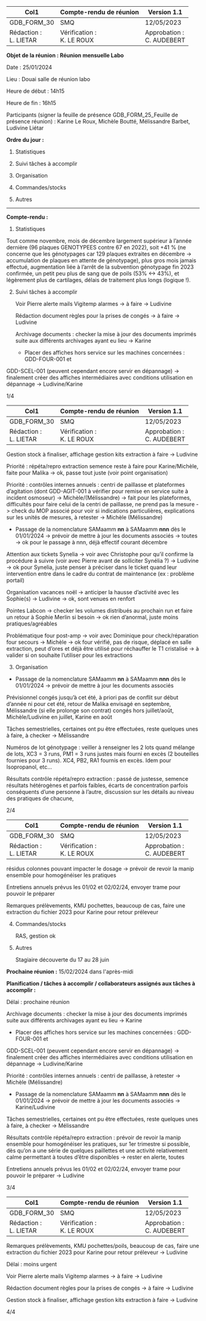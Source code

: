 |Col1|Compte-rendu de réunion|Version 1.1|
|---|---|---|
|GDB_FORM_30|SMQ|12/05/2023|
|Rédaction :<br>L. LIETAR|Vérification :<br>K. LE ROUX|Approbation :<br>C. AUDEBERT|


**Objet de la réunion : Réunion mensuelle Labo**

Date : 25/01/2024

Lieu : Douai salle de réunion labo

Heure de début : 14h15

Heure de fin : 16h15

Participants (signer la feuille de présence GDB_FORM_25_Feuille de présence réunion) :
Karine Le Roux, Michèle Boutté, Mélissandre Barbet, Ludivine Liétar

**Ordre du jour :**

1. Statistiques
2. Suivi tâches à accomplir
3. Organisation
4. Commandes/stocks

5. Autres

_________________________________________________________________________

**Compte-rendu :**

1. Statistiques

Tout comme novembre, mois de décembre largement supérieur à l’année dernière (96
plaques GENOTYPEES contre 67 en 2022), soit +41 % (ne concerne que les génotypages
car 129 plaques extraites en décembre -> accumulation de plaques en attente de
génotypage), plus gros mois jamais effectué, augmentation liée à l’arrêt de la subvention
génotypage fin 2023 confirmée, un petit peu plus de sang que de poils (53% <-> 43%), et
légèrement plus de cartilages, délais de traitement plus longs (logique !).

2. Suivi tâches à accomplir

   Voir Pierre alerte mails Vigitemp alarmes -> à faire -> Ludivine

   Rédaction document règles pour la prises de congés -> à faire -> Ludivine

   Archivage documents : checker la mise à jour des documents imprimés suite aux
différents archivages ayant eu lieu -> Karine

   - Placer des affiches hors service sur les machines concernées : GDD-FOUR-001 et

GDD-SCEL-001 (peuvent cependant encore servir en dépannage) -> finalement créer
des affiches intermédiaires avec conditions utilisation en dépannage ->
Ludivine/Karine

1/4

|Col1|Compte-rendu de réunion|Version 1.1|
|---|---|---|
|GDB_FORM_30|SMQ|12/05/2023|
|Rédaction :<br>L. LIETAR|Vérification :<br>K. LE ROUX|Approbation :<br>C. AUDEBERT|


Gestion stock à finaliser, affichage gestion kits extraction à faire -> Ludivine

Priorité : répéta/repro extraction semence reste à faire pour Karine/Michèle, faite pour
Malika -> ok, passe tout juste (voir point organisation)

Priorité : contrôles internes annuels : centri de paillasse et plateformes d’agitation (dont
GDD-AGIT-001 à vérifier pour remise en service suite à incident osmoseur) ->
Michèle/(Mélissandre) -> fait pour les plateformes, difficultés pour faire celui de la
centri de paillasse, ne prend pas la mesure -> check du MOP associé pour voir si
indications particulières, explications sur les unités de mesures, à retester -> Michèle
(Mélissandre)
- Passage de la nomenclature SAMaamm **nn** à SAMaamm **nnn** dès le 01/01/2024 ->
prévoir de mettre à jour les documents associés -> toutes -> ok pour le passage à nnn,
déjà effectif courant décembre

Attention aux tickets Synelia -> voir avec Christophe pour qu’il confirme la procédure
à suivre (voir avec Pierre avant de solliciter Synélia ?) -> Ludivine -> ok pour Synelia,
juste penser à préciser dans le ticket quand leur intervention entre dans le cadre du
contrat de maintenance (ex : problème portail)

Organisation vacances noël -> anticiper la hausse d’activité avec les Sophie(s) ->
Ludivine -> ok, sont venues en renfort

Pointes Labcon -> checker les volumes distribués au prochain run et faire un retour à
Sophie Merlin si besoin -> ok rien d’anormal, juste moins pratiques/agréables

Problématique four post-amp -> voir avec Dominique pour check/réparation four
secours -> Michèle -> ok four vérifié, pas de risque, déplacé en salle extraction, peut
d’ores et déjà être utilisé pour réchauffer le T1 cristalisé -> à valider si on souhaite
l’utiliser pour les extractions

3. Organisation

- Passage de la nomenclature SAMaamm **nn** à SAMaamm **nnn** dès le 01/01/2024 ->
prévoir de mettre à jour les documents associés

Prévisionnel congés jusqu’à cet été, à priori pas de conflit sur début d’année ni pour
cet été, retour de Malika envisagé en septembre, Mélissandre (si elle prolonge son
contrat) congés hors juillet/août, Michèle/Ludivine en juillet, Karine en août

Tâches semestrielles, certaines ont pu être effectuées, reste quelques unes à faire, à
checker -> Mélissandre

Numéros de lot génotypage : veiller à renseigner les 2 lots quand mélange de lots,
XC3 = 3 runs, PM1 = 3 runs justes mais fourni en excès (2 bouteilles fournies pour 3
runs). XC4, PB2, RA1 fournis en excès. Idem pour Isopropanol, etc...

Résultats contrôle répéta/repro extraction : passé de justesse, semence résultats
hétérogènes et parfois faibles, écarts de concentration parfois conséquents d’une
personne à l’autre, discussion sur les détails au niveau des pratiques de chacune,

2/4

|Col1|Compte-rendu de réunion|Version 1.1|
|---|---|---|
|GDB_FORM_30|SMQ|12/05/2023|
|Rédaction :<br>L. LIETAR|Vérification :<br>K. LE ROUX|Approbation :<br>C. AUDEBERT|


résidus colonnes pouvant impacter le dosage -> prévoir de revoir la manip ensemble
pour homogénéiser les pratiques

   Entretiens annuels prévus les 01/02 et 02/02/24, envoyer trame pour pouvoir le
préparer

   Remarques prélèvements, KMU pochettes, beaucoup de cas, faire une extraction du
fichier 2023 pour Karine pour retour préleveur

4. Commandes/stocks

   RAS, gestion ok

5. Autres

   Stagiaire découverte du 17 au 28 juin

**Prochaine réunion :** 15/02/2024 dans l'après-midi

**Planification / tâches à accomplir / collaborateurs assignés aux tâches à accomplir :**

Délai : prochaine réunion

   Archivage documents : checker la mise à jour des documents imprimés suite aux
différents archivages ayant eu lieu -> Karine

   - Placer des affiches hors service sur les machines concernées : GDD-FOUR-001 et

GDD-SCEL-001 (peuvent cependant encore servir en dépannage) -> finalement créer
des affiches intermédiaires avec conditions utilisation en dépannage ->
Ludivine/Karine

   Priorité : contrôles internes annuels : centri de paillasse, à retester -> Michèle
(Mélissandre)
   - Passage de la nomenclature SAMaamm **nn** à SAMaamm **nnn** dès le 01/01/2024 ->
prévoir de mettre à jour les documents associés -> Karine/Ludivine

   Tâches semestrielles, certaines ont pu être effectuées, reste quelques unes à faire, à
checker -> Mélissandre

   Résultats contrôle répéta/repro extraction : prévoir de revoir la manip ensemble pour
homogénéiser les pratiques, sur 1er trimestre si possible, dès qu’on a une série de
quelques paillettes et une activité relativement calme permettant à toutes d’être
disponibles -> rester en alerte, toutes

   Entretiens annuels prévus les 01/02 et 02/02/24, envoyer trame pour pouvoir le
préparer -> Ludivine

3/4

|Col1|Compte-rendu de réunion|Version 1.1|
|---|---|---|
|GDB_FORM_30|SMQ|12/05/2023|
|Rédaction :<br>L. LIETAR|Vérification :<br>K. LE ROUX|Approbation :<br>C. AUDEBERT|


   Remarques prélèvements, KMU pochettes/poils, beaucoup de cas, faire une
extraction du fichier 2023 pour Karine pour retour préleveur -> Ludivine

Délai : moins urgent

   Voir Pierre alerte mails Vigitemp alarmes -> à faire -> Ludivine

   Rédaction document règles pour la prises de congés -> à faire -> Ludivine

   Gestion stock à finaliser, affichage gestion kits extraction à faire -> Ludivine

4/4

